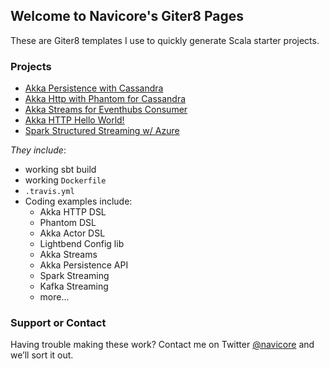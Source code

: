 ## Welcome to Navicore's Giter8 Pages

These are Giter8 templates I use to quickly generate Scala starter projects.

### Projects

* [Akka Persistence with Cassandra](https://github.com/navicore/akka-persistence-cassandra.g8)
* [Akka Http with Phantom for Cassandra](https://github.com/navicore/akka-http-phantom.g8)
* [Akka Streams for Eventhubs Consumer](https://github.com/navicore/akka-eventhubs-consumer.g8)
* [Akka HTTP Hello World!](https://github.com/navicore/akka-hello-world.g8)
* [Spark Structured Streaming w/ Azure](https://github.com/navicore/spark-structured-streaming-on-azure.g8)

*They include*:

* working sbt build
* working `Dockerfile`
* `.travis.yml`
* Coding examples include:
  * Akka HTTP DSL
  * Phantom DSL
  * Akka Actor DSL
  * Lightbend Config lib
  * Akka Streams
  * Akka Persistence API
  * Spark Streaming
  * Kafka Streaming
  * more...

### Support or Contact

Having trouble making these work? Contact me on Twitter [@navicore](https://twitter.com/Navicore) and we’ll sort it out.
